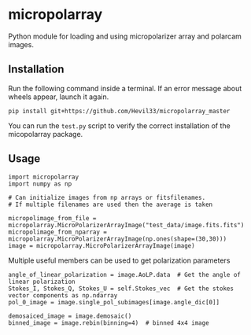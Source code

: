 # micropolarray

Python module for loading and using micropolarizer array and polarcam images.


## Installation 

Run the following command inside a terminal.
If an error message about wheels appear, launch it again.

```
pip install git+https://github.com/Hevil33/micropolarray_master
```

You can run the `test.py` script to verify the correct installation of the micopolarray package.


## Usage

```
import micropolarray
import numpy as np

# Can initialize images from np arrays or fitsfilenames.
# If multiple filenames are used then the average is taken 

micropolimage_from_file = micropolarray.MicroPolarizerArrayImage("test_data/image.fits.fits")
micropolimage_from_nparray = micropolarray.MicroPolarizerArrayImage(np.ones(shape=(30,30)))
image = micropolarray.MicroPolarizerArrayImage(image)
```

Multiple useful members can be used to get polarization parameters

```
angle_of_linear_polarization = image.AoLP.data  # Get the angle of linear polarization
Stokes_I, Stokes_Q, Stokes_U = self.Stokes_vec  # Get the stokes vector components as np.ndarray
pol_0_image = image.single_pol_subimages[image.angle_dic[0]]

demosaiced_image = image.demosaic() 
binned_image = image.rebin(binning=4)  # binned 4x4 image

```
